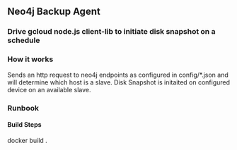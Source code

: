 ## Neo4j Backup Agent

### Drive gcloud node.js client-lib to initiate disk snapshot on a schedule


### How it works

Sends an http request to neo4j endpoints as configured in config/\*.json
and will determine which host is a slave.  Disk Snapshot is initaited on
configured device on an available slave.

### Runbook


#### Build Steps

docker build .

